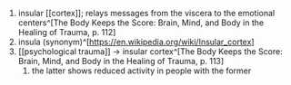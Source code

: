 1. insular [[cortex]]; relays messages from the viscera to the emotional centers^[The Body Keeps the Score: Brain, Mind, and Body in the Healing of Trauma, p. 112]
2. insula (synonym)^[https://en.wikipedia.org/wiki/Insular_cortex]
3. [[psychological trauma]] → insular cortex^[The Body Keeps the Score: Brain, Mind, and Body in the Healing of Trauma, p. 113]
	1. the latter shows reduced activity in people with the former